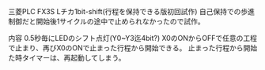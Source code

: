 三菱PLC FX3S Lチカ1bit-shift(行程を保持できる版初回試作)
自己保持での歩進制御だと開始後1サイクルの途中で止められなかったので試作。

内容
0.5秒毎にLEDのシフト点灯(Y0~Y3迄4bit?)
X0のONからOFFで任意の工程で止まり、再びX0のONで止まった行程から開始できる。
止まった行程から開始た時タイマーは、再起動してしまう。
